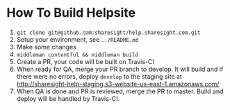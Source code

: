 # How To Build Helpsite

1. `git clone git@github.com:sharesight/help.sharesight.com.git`
2. Setup your environment, see `../README.md`
3. Make some changes
4. `middleman contentful && middleman build`
5. Create a PR, your code will be built on Travis-CI
6. When ready for QA, merge your PR branch to develop. It will build and if
   there were no errors, deploy `develop` to the staging site at
   http://sharesight-help-staging.s3-website-us-east-1.amazonaws.com/
7. When QA is done and PR is reviewed, merge the PR to master. Build and deploy
   will be handled by Travis-CI.
